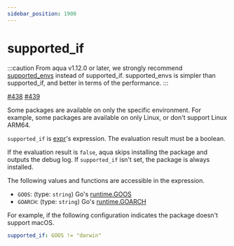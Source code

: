 ```yaml
---
sidebar_position: 1900
---
```


# supported_if

:::caution
From aqua v1.12.0 or later, we strongly recommend [supported_envs](supported-envs) instead of supported_if.
supported_envs is simpler than supported_if, and better in terms of the performance.
:::

[#438](https://github.com/clivm/aqua/pull/438) [#439](https://github.com/clivm/aqua/pull/439)

Some packages are available on only the specific environment.
For example, some packages are available on only Linux, or don't support Linux ARM64.

`supported_if` is [expr](https://github.com/antonmedv/expr)'s expression.
The evaluation result must be a boolean.

If the evaluation result is `false`, aqua skips installing the package and outputs the debug log.
If `supported_if` isn't set, the package is always installed.

The following values and functions are accessible in the expression.

* `GOOS`: (type: `string`) Go's [runtime.GOOS](https://pkg.go.dev/runtime#pkg-constants)
* `GOARCH`: (type: `string`) Go's [runtime.GOARCH](https://pkg.go.dev/runtime#pkg-constants)

For example, if the following configuration indicates the package doesn't support macOS.

```yaml
supported_if: GOOS != "darwin"
```
